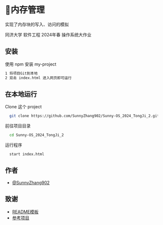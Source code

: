 
# 🤖内存管理

实现了内存块的写入、访问的模拟

同济大学 软件工程 2024年春 操作系统大作业
## 安装

使用 npm 安装 my-project

```bash
1 将项目Git到本地
2 双击 index.html 进入网页即可运行
```
    
## 在本地运行

Clone 这个 project

```bash
  git clone https://github.com/SunnyZhang902/Sunny-OS_2024_TongJi_2.git
```

前往项目目录

```bash
  cd Sunny-OS_2024_TongJi_2
```

运行程序

```bash
  start index.html
```


## 作者

- [@SunnyZhang902](https://www.github.com/SunnyZhang902)


## 致谢

 - [README模板](https://github.com/matiassingers/awesome-readme)
  - [参考项目](https://github.com/DTTTTTTT777/Operating-Systems)


